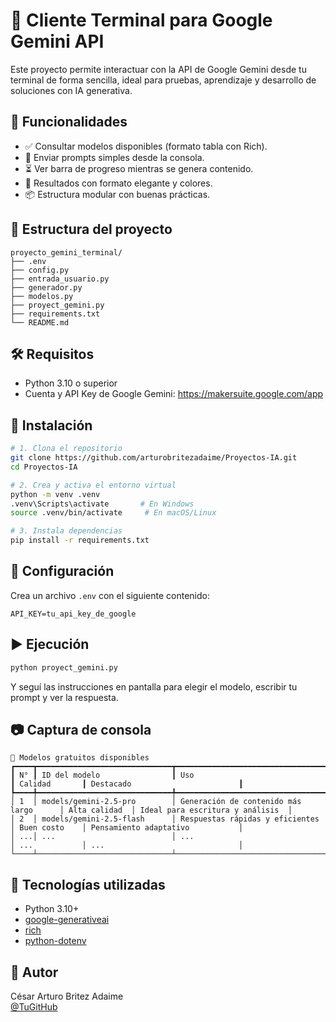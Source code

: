 # 🧠 Cliente Terminal para Google Gemini API

Este proyecto permite interactuar con la API de Google Gemini desde tu terminal de forma sencilla, ideal para pruebas, aprendizaje y desarrollo de soluciones con IA generativa.

## 🚀 Funcionalidades

- ✅ Consultar modelos disponibles (formato tabla con Rich).
- 📝 Enviar prompts simples desde la consola.
- ⏳ Ver barra de progreso mientras se genera contenido.
- 📄 Resultados con formato elegante y colores.
- 📦 Estructura modular con buenas prácticas.

## 📁 Estructura del proyecto

```
proyecto_gemini_terminal/
├── .env
├── config.py
├── entrada_usuario.py
├── generador.py
├── modelos.py
├── proyect_gemini.py
├── requirements.txt
└── README.md
```

## 🛠️ Requisitos

- Python 3.10 o superior
- Cuenta y API Key de Google Gemini: https://makersuite.google.com/app

## 🔧 Instalación

```bash
# 1. Clona el repositorio
git clone https://github.com/arturobritezadaime/Proyectos-IA.git
cd Proyectos-IA

# 2. Crea y activa el entorno virtual
python -m venv .venv
.venv\Scripts\activate       # En Windows
source .venv/bin/activate     # En macOS/Linux

# 3. Instala dependencias
pip install -r requirements.txt
```

## 🔐 Configuración

Crea un archivo `.env` con el siguiente contenido:

```
API_KEY=tu_api_key_de_google
```

## ▶️ Ejecución

```bash
python proyect_gemini.py
```

Y seguí las instrucciones en pantalla para elegir el modelo, escribir tu prompt y ver la respuesta.

## 📷 Captura de consola

```
📌 Modelos gratuitos disponibles
┏━━━━┳━━━━━━━━━━━━━━━━━━━━━━━━━━━━━━┳━━━━━━━━━━━━━━━━━━━━━━━━━━━━━━━━━━━━━━━━┳━━━━━━━━━━━━━━━┳━━━━━━━━━━━━━━━━━━━━━━━━━━━━━━━━━━━┓
┃ N° ┃ ID del modelo                ┃ Uso                                    ┃ Calidad       ┃ Destacado                        ┃
┡━━━━╇━━━━━━━━━━━━━━━━━━━━━━━━━━━━━━╇━━━━━━━━━━━━━━━━━━━━━━━━━━━━━━━━━━━━━━━━╇━━━━━━━━━━━━━━━╇━━━━━━━━━━━━━━━━━━━━━━━━━━━━━━━━━━━┩
│ 1  │ models/gemini-2.5-pro        │ Generación de contenido más largo      │ Alta calidad  │ Ideal para escritura y análisis  │
│ 2  │ models/gemini-2.5-flash      │ Respuestas rápidas y eficientes        │ Buen costo    │ Pensamiento adaptativo           │
│ ...│ ...                          │ ...                                    │ ...           │ ...                              │
└────┴──────────────────────────────┴────────────────────────────────────────┴───────────────┴───────────────────────────────────┘
```

## 🤖 Tecnologías utilizadas

- Python 3.10+
- [google-generativeai](https://pypi.org/project/google-generativeai/)
- [rich](https://pypi.org/project/rich/)
- [python-dotenv](https://pypi.org/project/python-dotenv/)

## 🧠 Autor

César Arturo Britez Adaime  
[@TuGitHub](https://github.com/arturobritezadaime)
